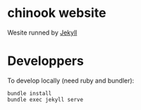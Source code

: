 chinook website
===============

Wesite runned by [Jekyll](https://github.com/mojombo/jekyll)


Developpers
===========

To develop locally (need ruby and bundler):
    

    bundle install
    bundle exec jekyll serve
